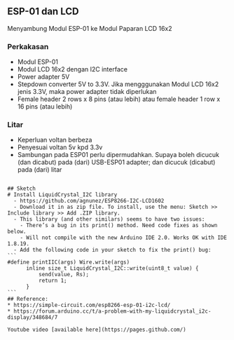 ## ESP-01 dan LCD
Menyambung Modul ESP-01 ke Modul Paparan LCD 16x2

### Perkakasan
* Modul ESP-01
* Modul LCD 16x2 dengan I2C interface
* Power adapter 5V
* Stepdown converter 5V to 3.3V. Jika mengggunakan Modul LCD 16x2 jenis 3.3V, maka power adapter tidak diperlukan
* Female header 2 rows x 8 pins (atau lebih) atau female header 1 row x 16 pins (atau lebih)

### Litar
* Keperluan voltan berbeza
* Penyesuai voltan 5v kpd 3.3v
* Sambungan pada ESP01 perlu dipermudahkan. Supaya boleh dicucuk (dan dicabut) pada (dari) USB-ESP01 adapter; dan dicucuk (dicabut) pada (dari) litar

~~~Sambung litar seperti ditunjukkan:~~~

## Sketch
# Install LiquidCrystal_I2C library
  - https://github.com/agnunez/ESP8266-I2C-LCD1602
  - Download it in as zip file. To install, use the menu: Sketch >>  Include library >> Add .ZIP library.
  - This library (and other similars) seems to have two issues:
    - There’s a bug in its print() method. Need code fixes as shown below.
    - Will not compile with the new Arduino IDE 2.0. Works OK with IDE 1.8.19.
  - Add the following code in your sketch to fix the print() bug:
```
#define printIIC(args) Wire.write(args)
      inline size_t LiquidCrystal_I2C::write(uint8_t value) {
          send(value, Rs);
          return 1;
      }
```
## Reference:
* https://simple-circuit.com/esp8266-esp-01-i2c-lcd/
* https://forum.arduino.cc/t/a-problem-with-my-liquidcrystal_i2c-display/348684/7

Youtube video [available here](https://pages.github.com/)
